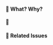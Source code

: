 #### :tophat: What? Why?
<!-- Describe your changes, you may use gherkin if needed -->
:hankey:

#### :pushpin: Related Issues
<!-- What existing **issue(s)** does the pull request solve? -->

<!-- Remove this ligne
#### :clipboard: Technical Specification
<!-- Describe how you plan to solve the problem
- [x] Subtask 1
- [ ] Subtask 2
-->